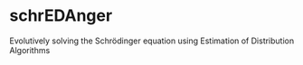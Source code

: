 # schrEDAnger
Evolutively solving the Schrödinger equation using Estimation of Distribution Algorithms
